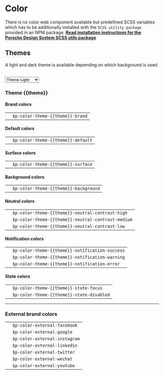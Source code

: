 # Color

There is no color web component available but predefined SCSS variables which has to be additionally installed with the `SCSS utility package` provided in an NPM package.
**[Read installation instructions for the Porsche Design System SCSS utils package](#/web/scss-utils/introduction)**

## Themes

A light and dark theme is available depending on which background is used.  

<br>
<select id="theme-selector" @change="theme = $event.target.value" :data-selected="theme">
  <option disabled>Select a theme</option>
  <option value="light">Theme Light</option>
  <option value="dark">Theme Dark</option>
</select>

### Theme {{theme}}

#### Brand colors

|                                                   |                      	             |
|---------------------------------------------------|------------------------------------|
| <ColorBadge :theme="theme" color="brand"/>  	    | `$p-color-theme-{{theme}}-brand`   |

#### Default colors

|                                                   |                      	             |
|---------------------------------------------------|------------------------------------|
| <ColorBadge :theme="theme" color="default"/>      | `$p-color-theme-{{theme}}-default` |

#### Surface colors

|                                                   |                      	             |
|---------------------------------------------------|------------------------------------|
| <ColorBadge :theme="theme" color="surface"/>      | `$p-color-theme-{{theme}}-surface` |

#### Background colors

|                                                   |                      	                |
|---------------------------------------------------|---------------------------------------|
| <ColorBadge :theme="theme" color="background"/>   | `$p-color-theme-{{theme}}-background` |


#### Neutral colors

|                                                   |                      	                                         |
|---------------------------------------------------|----------------------------------------------------------------|
| <ColorBadge :theme="theme" color="neutral-contrast-high"/>  	| `$p-color-theme-{{theme}}-neutral-contrast-high`   |
| <ColorBadge :theme="theme" color="neutral-contrast-medium"/>  | `$p-color-theme-{{theme}}-neutral-contrast-medium` |
| <ColorBadge :theme="theme" color="neutral-contrast-low"/>  	| `$p-color-theme-{{theme}}-neutral-contrast-low`    |

#### Notification colors

|                                                           |                      	                            |
|-----------------------------------------------------------|---------------------------------------------------|
| <ColorBadge :theme="theme" color="notification-success"/> | `$p-color-theme-{{theme}}-notification-success`   |
| <ColorBadge :theme="theme" color="notification-warning"/> | `$p-color-theme-{{theme}}-notification-warning`   |
| <ColorBadge :theme="theme" color="notification-error"/>  	| `$p-color-theme-{{theme}}-notification-error`     |

#### State colors

|                                                     |                      	                  |
|-----------------------------------------------------|-------------------------------------------|
| <ColorBadge :theme="theme" color="state-focus"/>    | `$p-color-theme-{{theme}}-state-focus`    |
| <ColorBadge :theme="theme" color="state-disabled"/> | `$p-color-theme-{{theme}}-state-disabled` |

---

### External brand colors

|                                               |                      	         |
|-----------------------------------------------|--------------------------------|
| <ColorBadge color="external-facebook"/>  	    | `$p-color-external-facebook`   |
| <ColorBadge color="external-google"/>  	    | `$p-color-external-google`     |
| <ColorBadge color="external-instagram"/>  	| `$p-color-external-instagram`  |
| <ColorBadge color="external-linkedin"/>  	    | `$p-color-external-linkedin`   |
| <ColorBadge color="external-twitter"/>  	    | `$p-color-external-twitter`    |
| <ColorBadge color="external-wechat"/>  	    | `$p-color-external-wechat`     |
| <ColorBadge color="external-youtube"/>  	    | `$p-color-external-youtube`    |

<script lang="ts">
  import { Component, Vue } from 'vue-property-decorator';
  
  @Component
  export default class PlaygroundColor extends Vue {
    public theme: 'light' | 'dark' = 'light';
  }
</script>

